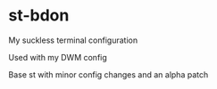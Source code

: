 # st-bdon
My suckless terminal configuration

Used with my DWM config

Base st with minor config changes and an alpha patch
